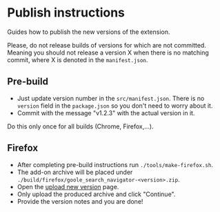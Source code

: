 # Publish instructions

Guides how to publish the new versions of the extension.

Please, do not release builds of versions for which are not committed. Meaning
you should not release a version X when there is no matching commit, where X is
denoted in the `manifest.json`.

## Pre-build

- Just update version number in the `src/manifest.json`. There is no `version`
  field in the `package.json` so you don't need to worry about it.
- Commit with the message "v1.2.3" with the actual version in it.

Do this only once for all builds (Chrome, Firefox,...).

## Firefox

- After completing pre-build instructions run `./tools/make-firefox.sh`.
- The add-on archive will be placed under
  `./build/firefox/goole_search_navigator-<version>.zip`.
- Open the
  [upload new version](https://addons.mozilla.org/cs/developers/addon/the-web-search-navigator/versions/submit/)
  page.
- Only upload the produced archive and click "Continue".
- Provide the version notes and you are done!
